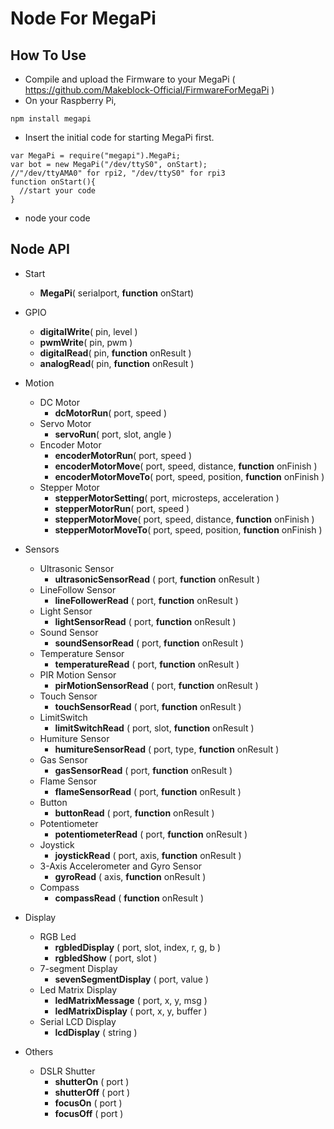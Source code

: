 # Node For MegaPi
## How To Use
 * Compile and upload the Firmware to your MegaPi ( https://github.com/Makeblock-Official/FirmwareForMegaPi )
 * On your Raspberry Pi, 
 ```
 npm install megapi
 ```
 * Insert the initial code for starting MegaPi first.
```
var MegaPi = require("megapi").MegaPi;
var bot = new MegaPi("/dev/ttyS0", onStart);
//"/dev/ttyAMA0" for rpi2, "/dev/ttyS0" for rpi3
function onStart(){
  //start your code
}
 ```
 * node your code

## Node API
 * Start
 	* **MegaPi**( serialport, **function** onStart)
 	
 * GPIO
 	* **digitalWrite**( pin, level )
 	* **pwmWrite**( pin, pwm )
 	* **digitalRead**( pin, **function** onResult )
 	* **analogRead**( pin, **function** onResult )
 	
 * Motion
	* DC Motor
	  * **dcMotorRun**( port, speed )
	* Servo Motor
	  * **servoRun**( port, slot, angle )
	* Encoder Motor
	  * **encoderMotorRun**( port, speed )
	  * **encoderMotorMove**( port, speed, distance, **function** onFinish )
	  * **encoderMotorMoveTo**( port, speed, position, **function** onFinish )
	* Stepper Motor
	  * **stepperMotorSetting**( port, microsteps, acceleration )
	  * **stepperMotorRun**( port, speed )
	  * **stepperMotorMove**( port, speed, distance, **function** onFinish )
	  * **stepperMotorMoveTo**( port, speed, position, **function** onFinish )
	  
 * Sensors
 	* Ultrasonic Sensor
 	  * **ultrasonicSensorRead** ( port, **function** onResult ) 
 	* LineFollow Sensor
 	  * **lineFollowerRead** ( port, **function** onResult ) 
 	* Light Sensor
 	  * **lightSensorRead** ( port, **function** onResult ) 
 	* Sound Sensor
 	  * **soundSensorRead** ( port, **function** onResult ) 
 	* Temperature Sensor
 	  * **temperatureRead** ( port, **function** onResult ) 
 	* PIR Motion Sensor
 	  * **pirMotionSensorRead** ( port, **function** onResult ) 
 	* Touch Sensor
 	  * **touchSensorRead** ( port, **function** onResult ) 
 	* LimitSwitch
 	  * **limitSwitchRead** ( port, slot, **function** onResult ) 
 	* Humiture Sensor
 	  * **humitureSensorRead** ( port, type, **function** onResult ) 
 	* Gas Sensor
 	  * **gasSensorRead** ( port, **function** onResult )
 	* Flame Sensor
 	  * **flameSensorRead** ( port, **function** onResult ) 
 	* Button
 	  * **buttonRead** ( port, **function** onResult ) 
 	* Potentiometer
 	  * **potentiometerRead** ( port, **function** onResult )
 	* Joystick
 	  * **joystickRead** ( port, axis, **function** onResult )
 	* 3-Axis Accelerometer and Gyro Sensor
 	  * **gyroRead** ( axis, **function** onResult )
 	* Compass
 	  * **compassRead** ( **function** onResult )
 	
 * Display
 	* RGB Led
 	  * **rgbledDisplay** ( port, slot, index, r, g, b )
 	  * **rgbledShow** ( port, slot )
 	* 7-segment Display
 	  * **sevenSegmentDisplay** ( port, value )
 	* Led Matrix Display
 	  * **ledMatrixMessage** ( port, x, y, msg )
 	  * **ledMatrixDisplay** ( port, x, y, buffer )
 	* Serial LCD Display
 	  * **lcdDisplay** ( string )
 	  
 * Others
 	* DSLR Shutter
	  * **shutterOn** ( port )
	  * **shutterOff** ( port )
	  * **focusOn** ( port )
	  * **focusOff** ( port )
